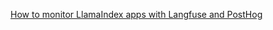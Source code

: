[How to monitor LlamaIndex apps with Langfuse and PostHog](https://posthog.com/tutorials/monitor-llama-index-with-langfuse)
